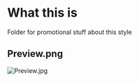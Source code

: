 # What this is
Folder for promotional stuff about this style
## Preview.png
![Preview.jpg](https://github.com/anthony1x6000/ROBLOX2016stylus/blob/main/images/2016_stuff/preview.png?raw=true)
